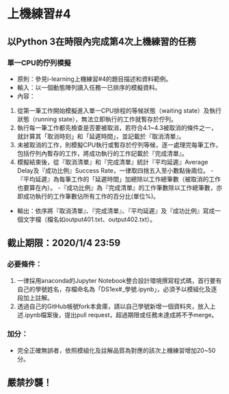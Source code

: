# 上機練習#4
## 以Python 3在時限內完成第4次上機練習的任務
### 單一CPU的佇列模擬
- 原則：參見i-learning上機練習#4的題目描述和資料範例。
- 輸入：以一個動態陣列讀入任務一已排序的模擬資料。
- 內容：
1. 從第一筆工作開始模擬進入單一CPU排程的等候狀態（waiting state）及執行狀態（running state），無法立即執行的工作就暫存於佇列。
2. 執行每一筆工作都先檢查是否要被取消，若符合4.1~4.3被取消的條件之一，就計算其「取消時刻」和「延遲時間」，並記載於『取消清單』。
3. 未被取消的工作，則模擬CPU執行或暫存於佇列等候，逐一處理完每筆工作，包括佇列內暫存的工作，將成功執行的工作記載於『完成清單』。
4. 模擬結束後，從『取消清單』和『完成清單』統計『平均延遲』Average Delay及『成功比例』Success Rate，一律取四捨五入至小數點後兩位。
-『平均延遲』為每筆工作的「延遲時間」加總除以工作總筆數（被取消的工作也要算在內）。
-『成功比例』為『完成清單』的工作筆數除以工作總筆數，亦即成功執行的工作筆數佔所有工作的百分比(單位%)。
- 輸出：依序將『取消清單』、『完成清單』、『平均延遲』及『成功比例』寫成一個文字檔（檔名如output401.txt、output402.txt）。

## 截止期限：2020/1/4 23:59

### 必要條件：
1. 一律採用anaconda的Jupyter Notebook整合設計環境撰寫程式碼，首行要有自己的學號姓名，存檔命名為「DS1ex#_學號.ipynb」，必須予以模組化及逐段加上註解。
2. 透過自己的GitHub帳號fork本倉庫，請以自己學號新增一個資料夾，放入上述.ipynb檔案後，提出pull request，超過期限或任務未達成將不予merge。

### 加分：
- 完全正確無誤者，依照模組化及註解品質為對應的該次上機練習增加20~50分。

## 嚴禁抄襲！
